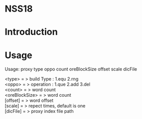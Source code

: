 # NSS18

# Introduction

# Usage

Usage: proxy type oppo count oreBlockSize offset scale dicFile

\<type\>                = \> build Type : 1.equ 2.rng       
\<oppo\>                = \> operation : 1.que 2.add 3.del  
\<count\>               = \> word count                     
\<oreBlockSize\>        = \> word count                     
[offset]              = \> word offset                    
[scale]               = \> repect times, default is one   
[dicFile]             = \> proxy index file path          
